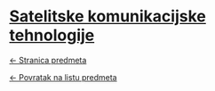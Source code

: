 # [Satelitske komunikacijske tehnologije](https://www.github.com/studosi-fer/SKT)
[<- Stranica predmeta](https://www.fer.unizg.hr/predmet/skt)

[<- Povratak na listu predmeta](https://www.github.com/studosi/FER)